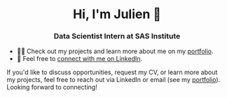 <h1 align="center">Hi, I'm Julien 👋</h1>
<h3 align="center">Data Scientist Intern at SAS Institute</h3>

- 👨‍💻 Check out my projects and learn more about me on my <a href="https://julien-pham.github.io/portfolio/" target="_blank" rel="noopener noreferrer">portfolio</a>.  
- 🔗 Feel free to <a href="https://linkedin.com/in/julienpha" target="_blank" rel="noopener noreferrer">connect with me on LinkedIn</a>.

<p>If you'd like to discuss opportunities, request my CV, or learn more about my projects, feel free to reach out via LinkedIn or email (see my <a href="https://julien-pham.github.io/portfolio/" target="_blank" rel="noopener noreferrer">portfolio</a>). Looking forward to connecting!</p>
